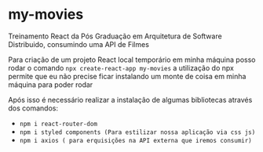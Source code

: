 # my-movies
Treinamento React da Pós Graduação em Arquitetura de Software Distribuido, consumindo uma API de Filmes

Para criação de um projeto React local temporário em minha máquina posso rodar o comando `npx create-react-app my-movies` a utilização do npx permite que eu não precise ficar instalando um monte de coisa em minha máquina para poder rodar

Após isso é necessário realizar a instalação de algumas bibliotecas através dos comandos:
- `npm i react-router-dom`
- `npm i styled components (Para estilizar nossa aplicação via css js)`
- `npm i axios ( para erquisições na API externa que iremos consumir)`
